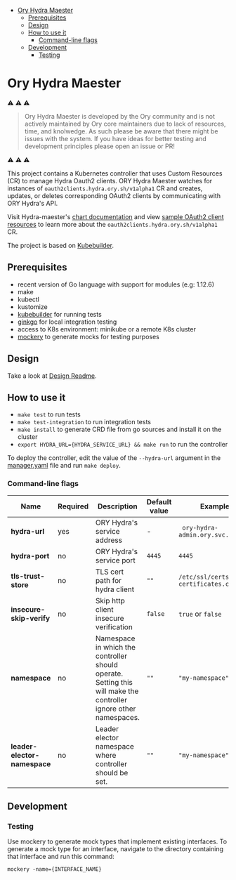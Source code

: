 <!-- START doctoc generated TOC please keep comment here to allow auto update -->
<!-- DON'T EDIT THIS SECTION, INSTEAD RE-RUN doctoc TO UPDATE -->

- [Ory Hydra Maester](#ory-hydra-maester)
  - [Prerequisites](#prerequisites)
  - [Design](#design)
  - [How to use it](#how-to-use-it)
    - [Command-line flags](#command-line-flags)
  - [Development](#development)
    - [Testing](#testing)

<!-- END doctoc generated TOC please keep comment here to allow auto update -->

# Ory Hydra Maester

⚠️ ⚠️ ⚠️

> Ory Hydra Maester is developed by the Ory community and is not actively
> maintained by Ory core maintainers due to lack of resources, time, and
> knolwedge. As such please be aware that there might be issues with the system.
> If you have ideas for better testing and development principles please open an
> issue or PR!

⚠️ ⚠️ ⚠️

This project contains a Kubernetes controller that uses Custom Resources (CR) to
manage Hydra Oauth2 clients. ORY Hydra Maester watches for instances of
`oauth2clients.hydra.ory.sh/v1alpha1` CR and creates, updates, or deletes
corresponding OAuth2 clients by communicating with ORY Hydra's API.

Visit Hydra-maester's
[chart documentation](https://github.com/ory/k8s/blob/master/docs/helm/hydra-maester.md)
and view [sample OAuth2 client resources](config/samples) to learn more about
the `oauth2clients.hydra.ory.sh/v1alpha1` CR.

The project is based on
[Kubebuilder](https://github.com/kubernetes-sigs/kubebuilder).

## Prerequisites

- recent version of Go language with support for modules (e.g: 1.12.6)
- make
- kubectl
- kustomize
- [kubebuilder](https://github.com/kubernetes-sigs/kubebuilder) for running
  tests
- [ginkgo](https://onsi.github.io/ginkgo/) for local integration testing
- access to K8s environment: minikube or a remote K8s cluster
- [mockery](https://github.com/vektra/mockery) to generate mocks for testing
  purposes

## Design

Take a look at [Design Readme](./docs/README.md).

## How to use it

- `make test` to run tests
- `make test-integration` to run integration tests
- `make install` to generate CRD file from go sources and install it on the
  cluster
- `export HYDRA_URL={HYDRA_SERVICE_URL} && make run` to run the controller

To deploy the controller, edit the value of the `--hydra-url` argument in the
[manager.yaml](config/manager/manager.yaml) file and run `make deploy`.

### Command-line flags

| Name                         | Required | Description                                                                                                      | Default value | Example values                           |
| ---------------------------- | -------- | ---------------------------------------------------------------------------------------------------------------- | ------------- | ---------------------------------------- |
| **hydra-url**                | yes      | ORY Hydra's service address                                                                                      | -             | ` ory-hydra-admin.ory.svc.cluster.local` |
| **hydra-port**               | no       | ORY Hydra's service port                                                                                         | `4445`        | `4445`                                   |
| **tls-trust-store**          | no       | TLS cert path for hydra client                                                                                   | `""`          | `/etc/ssl/certs/ca-certificates.crt`     |
| **insecure-skip-verify**     | no       | Skip http client insecure verification                                                                           | `false`       | `true` or `false`                        |
| **namespace**                | no       | Namespace in which the controller should operate. Setting this will make the controller ignore other namespaces. | `""`          | `"my-namespace"`                         |
| **leader-elector-namespace** | no       | Leader elector namespace where controller should be set.                                                         | `""`          | `"my-namespace"`                         |

## Development

### Testing

Use mockery to generate mock types that implement existing interfaces. To
generate a mock type for an interface, navigate to the directory containing that
interface and run this command:

```
mockery -name={INTERFACE_NAME}
```
